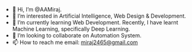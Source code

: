 - 👋 Hi, I’m @AAMiraj.
- 👀 I’m interested in Artificial Intelligence, Web Design & Development.
- 🌱 I’m currently learning Web Development. Recently, I have learnt Machine Learning, specifically Deep Learning.
- 💞️ I’m looking to collaborate on Automation System.
- 📫 How to reach me email: miraj2465@gmail.com

<!---
AAMiraj/AAMiraj is a ✨ special ✨ repository because its `README.md` (this file) appears on your GitHub profile.
You can click the Preview link to take a look at your changes.
--->
